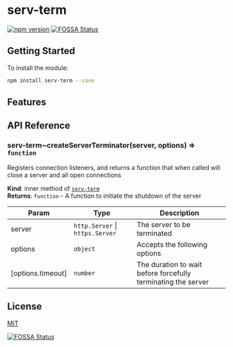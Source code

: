 # serv-term

[![npm version](https://badge.fury.io/js/serv-term.svg)](http://badge.fury.io/js/serv-term)
[![FOSSA Status](https://app.fossa.com/api/projects/git%2Bgithub.com%2Flifion%2Fserv-term.svg?type=shield)](https://app.fossa.com/projects/git%2Bgithub.com%2Flifion%2Fserv-term?ref=badge_shield)

## Getting Started

To install the module:

```sh
npm install serv-term --save
```

## Features

## API Reference

<a name="module_serv-term..createServerTerminator"></a>

### serv-term~createServerTerminator(server, options) ⇒ <code>function</code>

Registers connection listeners, and returns a function that when called will close a server and all open connections

**Kind**: inner method of [<code>serv-term</code>](#module_serv-term)  
**Returns**: <code>function</code> - A function to initiate the shutdown of the server

| Param             | Type                                                  | Description                                                   |
| ----------------- | ----------------------------------------------------- | ------------------------------------------------------------- |
| server            | <code>http.Server</code> \| <code>https.Server</code> | The server to be terminated                                   |
| options           | <code>object</code>                                   | Accepts the following options                                 |
| [options.timeout] | <code>number</code>                                   | The duration to wait before forcefully terminating the server |

## License

[MIT](./LICENSE)


[![FOSSA Status](https://app.fossa.com/api/projects/git%2Bgithub.com%2Flifion%2Fserv-term.svg?type=large)](https://app.fossa.com/projects/git%2Bgithub.com%2Flifion%2Fserv-term?ref=badge_large)